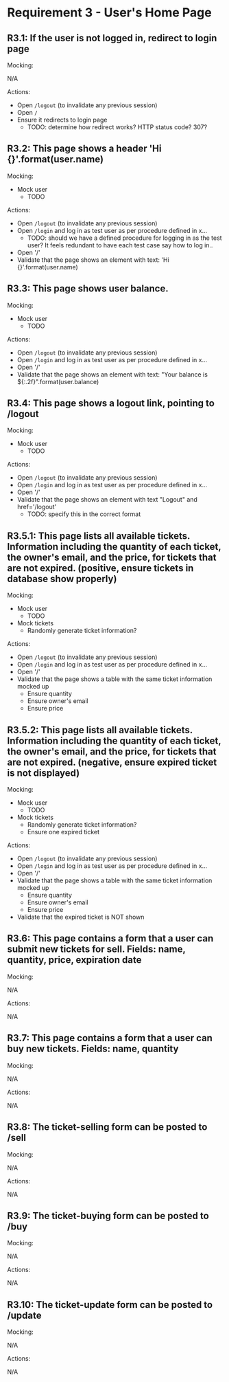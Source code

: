 # Requirement 3 - User's Home Page
## R3.1: If the user is not logged in, redirect to login page
Mocking:

N/A

Actions:
- Open `/logout` (to invalidate any previous session)
- Open `/`
- Ensure it redirects to login page
    - TODO: determine how redirect works? HTTP status code? 307?

## R3.2: This page shows a header 'Hi {}'.format(user.name)
Mocking:
- Mock user
    - TODO

Actions:
- Open `/logout` (to invalidate any previous session)
- Open `/login` and log in as test user as per procedure defined in x...
    - TODO: should we have a defined procedure for logging in as the test user? It feels redundant to have each test case say how to log in..
- Open '/'
- Validate that the page shows an element with text: 'Hi {}'.format(user.name) 

## R3.3: This page shows user balance.
Mocking:
- Mock user
    - TODO

Actions:
- Open `/logout` (to invalidate any previous session)
- Open `/login` and log in as test user as per procedure defined in x...
- Open '/'
- Validate that the page shows an element with text: "Your balance is ${:.2f}".format(user.balance)

## R3.4: This page shows a logout link, pointing to /logout
Mocking:
- Mock user
    - TODO

Actions:
- Open `/logout` (to invalidate any previous session)
- Open `/login` and log in as test user as per procedure defined in x...
- Open '/'
- Validate that the page shows an element with text "Logout" and href='/logout'
    - TODO: specify this in the correct format

## R3.5.1: This page lists all available tickets. Information including the quantity of each ticket, the owner's email, and the price, for tickets that are not expired. (positive, ensure tickets in database show properly)
Mocking:
- Mock user
    - TODO
- Mock tickets
    - Randomly generate ticket information?

Actions:
- Open `/logout` (to invalidate any previous session)
- Open `/login` and log in as test user as per procedure defined in x...
- Open '/'
- Validate that the page shows a table with the same ticket information mocked up
    - Ensure quantity
    - Ensure owner's email
    - Ensure price

## R3.5.2: This page lists all available tickets. Information including the quantity of each ticket, the owner's email, and the price, for tickets that are not expired. (negative, ensure expired ticket is not displayed)
Mocking:
- Mock user
    - TODO
- Mock tickets
    - Randomly generate ticket information?
    - Ensure one expired ticket

Actions:
- Open `/logout` (to invalidate any previous session)
- Open `/login` and log in as test user as per procedure defined in x...
- Open '/'
- Validate that the page shows a table with the same ticket information mocked up
    - Ensure quantity
    - Ensure owner's email
    - Ensure price
- Validate that the expired ticket is NOT shown


## R3.6: This page contains a form that a user can submit new tickets for sell. Fields: name, quantity, price, expiration date
Mocking:

N/A

Actions:

N/A

## R3.7: This page contains a form that a user can buy new tickets. Fields: name, quantity
Mocking:

N/A

Actions:

N/A

## R3.8: The ticket-selling form can be posted to /sell
Mocking:

N/A

Actions:

N/A

## R3.9: The ticket-buying form can be posted to /buy
Mocking:

N/A

Actions:

N/A

## R3.10: The ticket-update form can be posted to /update
Mocking:

N/A

Actions:

N/A


